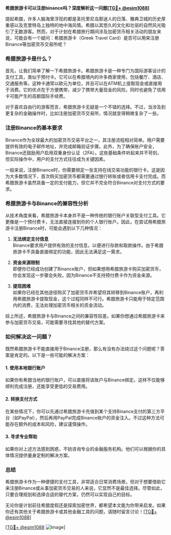 **希腊旅游卡可以注册binance吗？深度解析这一问题[[TG💪+ @esim1088](https://t.me/s/esim1088)]**

提起希腊，许多人脑海里浮现的都是圣托里尼岛那迷人的日落、雅典卫城的历史厚重感以及克里特岛上独特的地中海风情。希腊以其悠久的文化和壮丽的自然风光吸引了无数游客。然而，对于计划在希腊旅行期间涉及加密货币相关活动的朋友来说，可能会有一个疑问：希腊旅游卡（Greek Travel Card）是否可以用来注册Binance等加密货币交易所呢？

### 希腊旅游卡是什么？

首先，让我们简单了解一下希腊旅游卡。希腊旅游卡是一种专门为国际游客设计的支付工具，类似于预付卡。它可以在希腊境内的许多商家使用，包括餐厅、酒店、交通服务等。这种卡通常以欧元为单位，并且可以在ATM机上提取现金或直接用于消费。它的优点在于方便携带，减少了携带大量现金的风险，同时也避免了信用卡可能产生的高额国际手续费。

对于喜欢自由行的游客而言，希腊旅游卡无疑是一个不错的选择。不过，当涉及到更复杂的金融操作时，比如注册加密货币交易所，情况就变得稍微复杂了一些。

### 注册Binance的基本要求

Binance作为全球最大的加密货币交易平台之一，其注册流程相对简单。用户需要提供有效的电子邮件地址，并完成邮箱验证步骤。此外，为了确保账户安全，Binance还鼓励用户启用双重身份认证（2FA）。这些基础条件听起来并不苛刻，但实际操作中，用户的支付方式往往成为关键因素。

一般来说，注册Binance时，你需要绑定一张支持在线交易功能的银行卡。这是因为大多数情况下，首次购买加密货币都需要通过银行转账或者信用卡支付完成。而希腊旅游卡虽然具备一定的支付能力，但它并不完全符合Binance对支付方式的要求。

### 希腊旅游卡与Binance的兼容性分析

从技术角度来看，希腊旅游卡本身并不是一种传统的银行账户关联型支付工具。它更像是一个预付费卡，无法直接连接到你的个人银行账户。因此，在尝试用希腊旅游卡注册Binance时，可能会遇到以下几种情况：

1. **无法绑定支付信息**  
   Binance要求用户提供有效的支付信息，以便进行存款和取款操作。由于希腊旅游卡不具备直接绑定的功能，因此无法满足这一需求。
   
2. **资金来源限制**  
   即便你已经成功创建了Binance账户，但如果想用希腊旅游卡购买加密货币，你会发现这一步骤会失败。因为Binance不支持预付费卡作为资金来源。

3. **提现困难**  
   如果你已经在其他途径购买了加密货币并希望将其转移到Binance账户，再利用希腊旅游卡提取现金，这个过程同样不可行。希腊旅游卡只能用于特定范围内的消费，无法处理加密货币相关的资金流动。

综上所述，希腊旅游卡与Binance之间的兼容性较差。如果你想通过希腊旅游卡来参与加密货币交易，可能需要寻找其他的替代方案。

### 如何解决这一问题？

既然希腊旅游卡不能直接用于Binance注册，那么有没有办法绕过这个问题呢？答案是肯定的。以下是一些可能的解决方案：

#### 1. 使用本地银行账户
如果你有希腊当地的银行账户，可以直接将该账户与Binance绑定。这样不仅能够顺利完成注册，还能享受更低的交易费用。

#### 2. 转换支付方式
在某些情况下，你可以先通过希腊旅游卡充值到某个支持Binance支付的第三方平台（如PayPal），然后再用PayPal完成Binance账户的资金注入。不过这种方法可能存在额外的成本和风险，建议谨慎操作。

#### 3. 寻求专业帮助
如果你对上述方法感到困惑，不妨咨询专业的金融服务机构。他们可以根据你的具体情况提供量身定制的解决方案。

### 总结

希腊旅游卡作为一种便捷的支付工具，非常适合日常消费场景。但对于想要借助它来注册Binance或从事加密货币交易的人来说，它显然不是最佳选择。尽管如此，只要合理规划和选择合适的替代方案，仍然可以实现自己的目标。

无论你是计划前往希腊度假还是探索加密世界，都希望本文能为你带来启发。如果你还有其他关于希腊旅游卡或其他金融工具的问题，请随时留言讨论！[[TG💪+ @esim1088](https://t.me/s/esim1088)]

[[TG💪+ @esim1088](https://t.me/s/esim1088) ![Image](https://i.postimg.cc/4NQfJmqS/Snipaste-2025-05-13-00-14-12.png)]